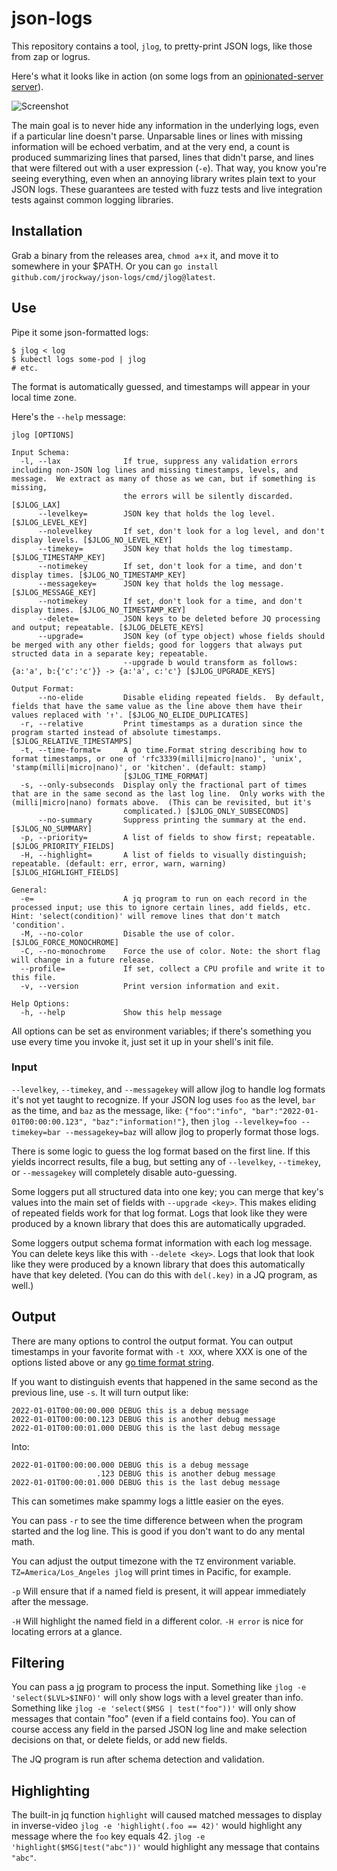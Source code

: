 # json-logs

This repository contains a tool, `jlog`, to pretty-print JSON logs, like those from zap or logrus.

Here's what it looks like in action (on some logs from an
[opinionated-server server](https://github.com/jrockway/opinionated-server)).

![Screenshot](https://user-images.githubusercontent.com/2367/147866806-aa5c68c3-f5ba-4f58-884d-4372986868b9.PNG)

The main goal is to never hide any information in the underlying logs, even if a particular line
doesn't parse. Unparsable lines or lines with missing information will be echoed verbatim, and at
the very end, a count is produced summarizing lines that parsed, lines that didn't parse, and lines
that were filtered out with a user expression (`-e`). That way, you know you're seeing everything,
even when an annoying library writes plain text to your JSON logs. These guarantees are tested with
fuzz tests and live integration tests against common logging libraries.

## Installation

Grab a binary from the releases area, `chmod a+x` it, and move it to somewhere in your $PATH. Or you
can `go install github.com/jrockway/json-logs/cmd/jlog@latest`.

## Use

Pipe it some json-formatted logs:

    $ jlog < log
    $ kubectl logs some-pod | jlog
    # etc.

The format is automatically guessed, and timestamps will appear in your local time zone.

Here's the `--help` message:

    jlog [OPTIONS]

    Input Schema:
      -l, --lax              If true, suppress any validation errors including non-JSON log lines and missing timestamps, levels, and message.  We extract as many of those as we can, but if something is missing,
                             the errors will be silently discarded. [$JLOG_LAX]
          --levelkey=        JSON key that holds the log level. [$JLOG_LEVEL_KEY]
          --nolevelkey       If set, don't look for a log level, and don't display levels. [$JLOG_NO_LEVEL_KEY]
          --timekey=         JSON key that holds the log timestamp. [$JLOG_TIMESTAMP_KEY]
          --notimekey        If set, don't look for a time, and don't display times. [$JLOG_NO_TIMESTAMP_KEY]
          --messagekey=      JSON key that holds the log message. [$JLOG_MESSAGE_KEY]
          --notimekey        If set, don't look for a time, and don't display times. [$JLOG_NO_TIMESTAMP_KEY]
          --delete=          JSON keys to be deleted before JQ processing and output; repeatable. [$JLOG_DELETE_KEYS]
          --upgrade=         JSON key (of type object) whose fields should be merged with any other fields; good for loggers that always put structed data in a separate key; repeatable.
                             --upgrade b would transform as follows: {a:'a', b:{'c':'c'}} -> {a:'a', c:'c'} [$JLOG_UPGRADE_KEYS]

    Output Format:
          --no-elide         Disable eliding repeated fields.  By default, fields that have the same value as the line above them have their values replaced with '↑'. [$JLOG_NO_ELIDE_DUPLICATES]
      -r, --relative         Print timestamps as a duration since the program started instead of absolute timestamps. [$JLOG_RELATIVE_TIMESTAMPS]
      -t, --time-format=     A go time.Format string describing how to format timestamps, or one of 'rfc3339(milli|micro|nano)', 'unix', 'stamp(milli|micro|nano)', or 'kitchen'. (default: stamp)
                             [$JLOG_TIME_FORMAT]
      -s, --only-subseconds  Display only the fractional part of times that are in the same second as the last log line.  Only works with the (milli|micro|nano) formats above.  (This can be revisited, but it's
                             complicated.) [$JLOG_ONLY_SUBSECONDS]
          --no-summary       Suppress printing the summary at the end. [$JLOG_NO_SUMMARY]
      -p, --priority=        A list of fields to show first; repeatable. [$JLOG_PRIORITY_FIELDS]
      -H, --highlight=       A list of fields to visually distinguish; repeatable. (default: err, error, warn, warning) [$JLOG_HIGHLIGHT_FIELDS]

    General:
      -e=                    A jq program to run on each record in the processed input; use this to ignore certain lines, add fields, etc.  Hint: 'select(condition)' will remove lines that don't match 'condition'.
      -M, --no-color         Disable the use of color. [$JLOG_FORCE_MONOCHROME]
      -C, --no-monochrome    Force the use of color. Note: the short flag will change in a future release.
      --profile=             If set, collect a CPU profile and write it to this file.
      -v, --version          Print version information and exit.

    Help Options:
      -h, --help             Show this help message

All options can be set as environment variables; if there's something you use every time you invoke
it, just set it up in your shell's init file.

### Input

`--levelkey`, `--timekey`, and `--messagekey` will allow jlog to handle log formats it's not yet
taught to recognize. If your JSON log uses `foo` as the level, `bar` as the time, and `baz` as the
message, like: `{"foo":"info", "bar":"2022-01-01T00:00:00.123", "baz":"information!"}`, then
`jlog --levelkey=foo --timekey=bar --messagekey=baz` will allow jlog to properly format those logs.

There is some logic to guess the log format based on the first line. If this yields incorrect
results, file a bug, but setting any of `--levelkey`, `--timekey`, or `--messagekey` will completely
disable auto-guessing.

Some loggers put all structured data into one key; you can merge that key's values into the main set
of fields with `--upgrade <key>`. This makes eliding of repeated fields work for that log format.
Logs that look like they were produced by a known library that does this are automatically upgraded.

Some loggers output schema format information with each log message. You can delete keys like this
with `--delete <key>`. Logs that look that look like they were produced by a known library that does
this automatically have that key deleted. (You can do this with `del(.key)` in a JQ program, as
well.)

## Output

There are many options to control the output format. You can output timestamps in your favorite
format with `-t XXX`, where XXX is one of the options listed above or any
[go time format string](https://pkg.go.dev/time#pkg-constants).

If you want to distinguish events that happened in the same second as the previous line, use `-s`.
It will turn output like:

    2022-01-01T00:00:00.000 DEBUG this is a debug message
    2022-01-01T00:00:00.123 DEBUG this is another debug message
    2022-01-01T00:00:01.000 DEBUG this is the last debug message

Into:

    2022-01-01T00:00:00.000 DEBUG this is a debug message
                       .123 DEBUG this is another debug message
    2022-01-01T00:00:01.000 DEBUG this is the last debug message

This can sometimes make spammy logs a little easier on the eyes.

You can pass `-r` to see the time difference between when the program started and the log line. This
is good if you don't want to do any mental math.

You can adjust the output timezone with the `TZ` environment variable. `TZ=America/Los_Angeles jlog`
will print times in Pacific, for example.

`-p` Will ensure that if a named field is present, it will appear immediately after the message.

`-H` Will highlight the named field in a different color. `-H error` is nice for locating errors at
a glance.

## Filtering

You can pass a [jq](https://stedolan.github.io/jq/) program to process the input. Something like
`jlog -e 'select($LVL>$INFO)'` will only show logs with a level greater than info. Something like
`jlog -e 'select($MSG | test("foo"))'` will only show messages that contain "foo" (even if a field
contains foo). You can of course access any field in the parsed JSON log line and make selection
decisions on that, or delete fields, or add new fields.

The JQ program is run after schema detection and validation.

## Highlighting

The built-in jq function `highlight` will caused matched messages to display in inverse-video
`jlog -e 'highlight(.foo == 42)'` would highlight any message where the `foo` key equals 42.
`jlog -e 'highlight($MSG|test("abc"))'` would highlight any message that contains `"abc"`.

